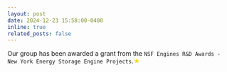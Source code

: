 ```yaml
---
layout: post
date: 2024-12-23 15:58:00-0400
inline: true
related_posts: false
---
```


Our group has been awarded a grant from the `NSF Engines R&D Awards - New York Energy Storage Engine Projects`.<span style="color:gold;">&#9733;</span> 
